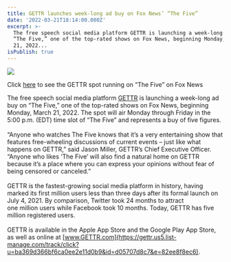 ```yaml
---
title: GETTR launches week-long ad buy on Fox News’ “The Five”
date: '2022-03-21T18:14:00.000Z'
excerpt: >-
  The free speech social media platform GETTR is launching a week-long ad buy on
  “The Five,” one of the top-rated shows on Fox News, beginning Monday, March
  21, 2022...
isPublish: true
---
```


[![](http://res.cloudinary.com/djlyeefw7/image/upload/v1647886539/Picture1_xgpl5f.png)](https://www.gettr.com/post/p11623lb62b)

Click [here](https://www.gettr.com/post/p11623lb62b) to see the GETTR spot running on “The Five” on Fox News

The free speech social media platform [GETTR](https://gettr.us5.list-manage.com/track/click?u=ba369d366bf6ca0ee2e11d0b9&id=0d2a429a44&e=82ee8f8ec6) is launching a week-long ad buy on “The Five,” one of the top-rated shows on Fox News, beginning Monday, March 21, 2022. The spot will air Monday through Friday in the 5:00 p.m. (EDT) time slot of “The Five” and represents a buy of five figures.  
   
“Anyone who watches The Five knows that it’s a very entertaining show that features free-wheeling discussions of current events – just like what happens on GETTR,” said Jason Miller, GETTR’s Chief Executive Officer. “Anyone who likes ‘The Five’ will also find a natural home on GETTR because it’s a place where you can express your opinions without fear of being censored or canceled.”  
   
GETTR is the fastest-growing social media platform in history, having marked its first million users less than three days after its formal launch on July 4, 2021. By comparison, Twitter took 24 months to attract one million users while Facebook took 10 months. Today, GETTR has five million registered users.  
   
GETTR is available in the Apple App Store and the Google Play App Store, as well as online at [www.GETTR.com](https://gettr.us5.list-manage.com/track/click?u=ba369d366bf6ca0ee2e11d0b9&id=d05707d8c7&e=82ee8f8ec6).
